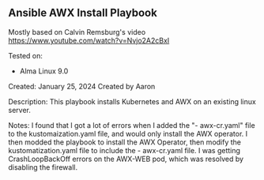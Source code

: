 Ansible AWX Install Playbook
----------------------------

Mostly based on Calvin Remsburg's video
https://www.youtube.com/watch?v=Nvjo2A2cBxI

Tested on:
- Alma Linux 9.0

Created:  January 25, 2024
Created by Aaron 

Description:
This playbook installs Kubernetes and AWX on an existing linux server.  

Notes:
I found that I got a lot of errors when I added the "- awx-cr.yaml" file to the kustomaization.yaml file, and would only install the AWX operator.
I then modded the playbook to install the AWX Operator, then modify the kustomatization.yaml file to include the - awx-cr.yaml file.
I was getting CrashLoopBackOff errors on the AWX-WEB pod, which was resolved by disabling the firewall.